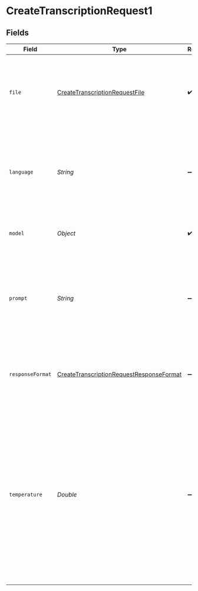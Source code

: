 # CreateTranscriptionRequest1


## Fields

| Field                                                                                                                                                                                                                                                                                                                                                      | Type                                                                                                                                                                                                                                                                                                                                                       | Required                                                                                                                                                                                                                                                                                                                                                   | Description                                                                                                                                                                                                                                                                                                                                                |
| ---------------------------------------------------------------------------------------------------------------------------------------------------------------------------------------------------------------------------------------------------------------------------------------------------------------------------------------------------------- | ---------------------------------------------------------------------------------------------------------------------------------------------------------------------------------------------------------------------------------------------------------------------------------------------------------------------------------------------------------- | ---------------------------------------------------------------------------------------------------------------------------------------------------------------------------------------------------------------------------------------------------------------------------------------------------------------------------------------------------------- | ---------------------------------------------------------------------------------------------------------------------------------------------------------------------------------------------------------------------------------------------------------------------------------------------------------------------------------------------------------- |
| `file`                                                                                                                                                                                                                                                                                                                                                     | [CreateTranscriptionRequestFile](../../models/shared/CreateTranscriptionRequestFile.md)                                                                                                                                                                                                                                                                    | :heavy_check_mark:                                                                                                                                                                                                                                                                                                                                         | The audio file object (not file name) to transcribe, in one of these formats: mp3, mp4, mpeg, mpga, m4a, wav, or webm.<br/>                                                                                                                                                                                                                                |
| `language`                                                                                                                                                                                                                                                                                                                                                 | *String*                                                                                                                                                                                                                                                                                                                                                   | :heavy_minus_sign:                                                                                                                                                                                                                                                                                                                                         | The language of the input audio. Supplying the input language in [ISO-639-1](https://en.wikipedia.org/wiki/List_of_ISO_639-1_codes) format will improve accuracy and latency.<br/>                                                                                                                                                                         |
| `model`                                                                                                                                                                                                                                                                                                                                                    | *Object*                                                                                                                                                                                                                                                                                                                                                   | :heavy_check_mark:                                                                                                                                                                                                                                                                                                                                         | ID of the model to use. Only `whisper-1` is currently available.<br/>                                                                                                                                                                                                                                                                                      |
| `prompt`                                                                                                                                                                                                                                                                                                                                                   | *String*                                                                                                                                                                                                                                                                                                                                                   | :heavy_minus_sign:                                                                                                                                                                                                                                                                                                                                         | An optional text to guide the model's style or continue a previous audio segment. The [prompt](/docs/guides/speech-to-text/prompting) should match the audio language.<br/>                                                                                                                                                                                |
| `responseFormat`                                                                                                                                                                                                                                                                                                                                           | [CreateTranscriptionRequestResponseFormat](../../models/shared/CreateTranscriptionRequestResponseFormat.md)                                                                                                                                                                                                                                                | :heavy_minus_sign:                                                                                                                                                                                                                                                                                                                                         | The format of the transcript output, in one of these options: json, text, srt, verbose_json, or vtt.<br/>                                                                                                                                                                                                                                                  |
| `temperature`                                                                                                                                                                                                                                                                                                                                              | *Double*                                                                                                                                                                                                                                                                                                                                                   | :heavy_minus_sign:                                                                                                                                                                                                                                                                                                                                         | The sampling temperature, between 0 and 1. Higher values like 0.8 will make the output more random, while lower values like 0.2 will make it more focused and deterministic. If set to 0, the model will use [log probability](https://en.wikipedia.org/wiki/Log_probability) to automatically increase the temperature until certain thresholds are hit.<br/> |